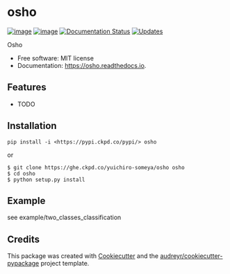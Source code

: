 osho
====

[![image](https://img.shields.io/pypi/v/osho.svg)](https://pypi.python.org/pypi/osho)
[![image](https://img.shields.io/travis/ayemos/osho.svg)](https://travis-ci.org/ayemos/osho)
[![Documentation Status](https://readthedocs.org/projects/osho/badge/?version=latest)](https://osho.readthedocs.io/en/latest/?badge=latest)
[![Updates](https://pyup.io/repos/github/ayemos/osho/shield.svg)](https://pyup.io/repos/github/ayemos/osho/)

Osho

-   Free software: MIT license
-   Documentation: <https://osho.readthedocs.io>.

Features
--------

-   TODO


Installation
--------

```
pip install -i <https://pypi.ckpd.co/pypi/> osho
```

or

```
$ git clone https://ghe.ckpd.co/yuichiro-someya/osho osho
$ cd osho
$ python setup.py install
```

Example
-------

see example/two\_classes\_classification

Credits
-------

This package was created with
[Cookiecutter](https://github.com/audreyr/cookiecutter) and the
[audreyr/cookiecutter-pypackage](https://github.com/audreyr/cookiecutter-pypackage)
project template.
